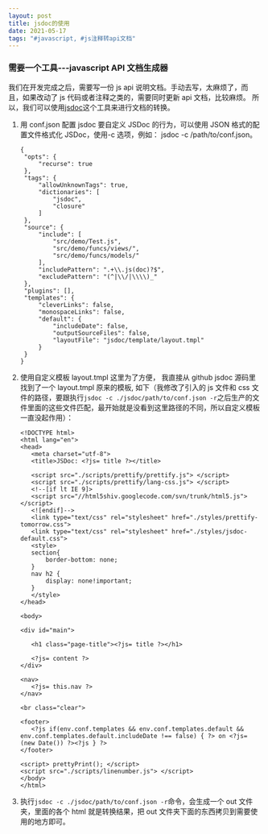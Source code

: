```yaml
---
layout: post
title: jsdoc的使用
date: 2021-05-17
tags: "#javascript, #js注释转api文档"
---
```


### 需要一个工具---javascript API 文档生成器

我们在开发完成之后，需要写一份 js api 说明文档。手动去写，太麻烦了，而且，如果改动了 js 代码或者注释之类的，需要同时更新 api 文档，比较麻烦。
所以，我们可以使用[jsdoc](http://shouce.jb51.net/jsdoc/)这个工具来进行文档的转换。

1. 用 conf.json 配置 jsdoc
   要自定义 JSDoc 的行为，可以使用 JSON 格式的配置文件格式化 JSDoc，使用-c 选项，例如： jsdoc -c /path/to/conf.json。

   ```
   {
    "opts": {
        "recurse": true
    },
    "tags": {
        "allowUnknownTags": true,
        "dictionaries": [
            "jsdoc",
            "closure"
        ]
    },
    "source": {
        "include": [
            "src/demo/Test.js",
            "src/demo/funcs/views/",
            "src/demo/funcs/models/"
        ],
        "includePattern": ".+\\.js(doc)?$",
        "excludePattern": "(^|\\/|\\\\)_"
    },
    "plugins": [],
    "templates": {
        "cleverLinks": false,
        "monospaceLinks": false,
        "default": {
            "includeDate": false,
            "outputSourceFiles": false,
            "layoutFile": "jsdoc/template/layout.tmpl"
        }
    }
   }

   ```

2. 使用自定义模板 layout.tmpl
   这里为了方便， 我直接从 github jsdoc 源码里找到了一个 layout.tmpl 原来的模板, 如下（我修改了引入的 js 文件和 css 文件的路径，要跟执行`jsdoc -c ./jsdoc/path/to/conf.json -r`之后生产的文件里面的这些文件匹配，最开始就是没看到这里路径的不同，所以自定义模板一直没起作用）：

   ```
   <!DOCTYPE html>
   <html lang="en">
   <head>
      <meta charset="utf-8">
      <title>JSDoc: <?js= title ?></title>

      <script src="./scripts/prettify/prettify.js"> </script>
      <script src="./scripts/prettify/lang-css.js"> </script>
      <!--[if lt IE 9]>
      <script src="//html5shiv.googlecode.com/svn/trunk/html5.js"></script>
      <![endif]-->
      <link type="text/css" rel="stylesheet" href="./styles/prettify-tomorrow.css">
      <link type="text/css" rel="stylesheet" href="./styles/jsdoc-default.css">
      <style>
      section{
          border-bottom: none;
      }
      nav h2 {
          display: none!important;
      }
      </style>
   </head>

   <body>

   <div id="main">

      <h1 class="page-title"><?js= title ?></h1>

      <?js= content ?>
   </div>

   <nav>
      <?js= this.nav ?>
   </nav>

   <br class="clear">

   <footer>
      <?js if(env.conf.templates && env.conf.templates.default && env.conf.templates.default.includeDate !== false) { ?> on <?js= (new Date()) ?><?js } ?>
   </footer>

   <script> prettyPrint(); </script>
   <script src="./scripts/linenumber.js"> </script>
   </body>
   </html>
   ```

3. 执行`jsdoc -c ./jsdoc/path/to/conf.json -r`命令，会生成一个 out 文件夹，里面的各个 html 就是转换结果，把 out 文件夹下面的东西拷贝到需要使用的地方即可。
